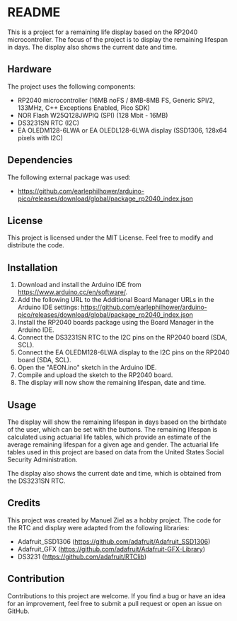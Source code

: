 # README

This is a project for a remaining life display based on the RP2040 microcontroller. The focus of the project is to display the remaining lifespan in days. The display also shows the current date and time.

## Hardware

The project uses the following components:

- RP2040 microcontroller (16MB noFS / 8MB-8MB FS, Generic SPI/2, 133MHz, C++ Exceptions Enabled, Pico SDK)
- NOR Flash W25Q128JWPIQ (SPI) (128 Mbit - 16MB)
- DS3231SN RTC (I2C)
- EA OLEDM128-6LWA or EA OLEDL128-6LWA display (SSD1306, 128x64 pixels with I2C)

## Dependencies

The following external package was used:

- https://github.com/earlephilhower/arduino-pico/releases/download/global/package_rp2040_index.json

## License

This project is licensed under the MIT License. Feel free to modify and distribute the code.

## Installation

1. Download and install the Arduino IDE from https://www.arduino.cc/en/software/.
2. Add the following URL to the Additional Board Manager URLs in the Arduino IDE settings: https://github.com/earlephilhower/arduino-pico/releases/download/global/package_rp2040_index.json
3. Install the RP2040 boards package using the Board Manager in the Arduino IDE.
4. Connect the DS3231SN RTC to the I2C pins on the RP2040 board (SDA, SCL).
5. Connect the EA OLEDM128-6LWA display to the I2C pins on the RP2040 board (SDA, SCL).
6. Open the "AEON.ino" sketch in the Arduino IDE.
7. Compile and upload the sketch to the RP2040 board.
8. The display will now show the remaining lifespan, date and time.

## Usage

The display will show the remaining lifespan in days based on the birthdate of the user, which can be set with the buttons. The remaining lifespan is calculated using actuarial life tables, which provide an estimate of the average remaining lifespan for a given age and gender. The actuarial life tables used in this project are based on data from the United States Social Security Administration.

The display also shows the current date and time, which is obtained from the DS3231SN RTC.

## Credits

This project was created by Manuel Ziel as a hobby project. The code for the RTC and display were adapted from the following libraries:

- Adafruit_SSD1306 (https://github.com/adafruit/Adafruit_SSD1306)
- Adafruit_GFX (https://github.com/adafruit/Adafruit-GFX-Library)
- DS3231 (https://github.com/adafruit/RTClib)

## Contribution

Contributions to this project are welcome. If you find a bug or have an idea for an improvement, feel free to submit a pull request or open an issue on GitHub.
